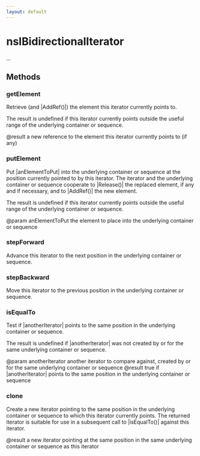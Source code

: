 ```yaml
---
layout: default
---
```


# nsIBidirectionalIterator #

...


## Methods ##

### getElement ###

Retrieve (and |AddRef()|) the element this iterator currently points to.

The result is undefined if this iterator currently points outside the
useful range of the underlying container or sequence.

@result a new reference to the element this iterator currently points to (if any)


### putElement ###

Put |anElementToPut| into the underlying container or sequence at the position currently pointed to by this iterator.
The iterator and the underlying container or sequence cooperate to |Release()|
the replaced element, if any and if necessary, and to |AddRef()| the new element.

The result is undefined if this iterator currently points outside the
useful range of the underlying container or sequence.

@param anElementToPut the element to place into the underlying container or sequence


### stepForward ###

Advance this iterator to the next position in the underlying container or sequence.


### stepBackward ###

Move this iterator to the previous position in the underlying container or sequence.


### isEqualTo ###

Test if |anotherIterator| points to the same position in the underlying container or sequence.

The result is undefined if |anotherIterator| was not created by or for the same underlying container or sequence.

@param anotherIterator another iterator to compare against, created by or for the same underlying container or sequence
@result true if |anotherIterator| points to the same position in the underlying container or sequence


### clone ###

Create a new iterator pointing to the same position in the underlying container or sequence to which this iterator currently points.
The returned iterator is suitable for use in a subsequent call to |isEqualTo()| against this iterator.

@result a new iterator pointing at the same position in the same underlying container or sequence as this iterator

